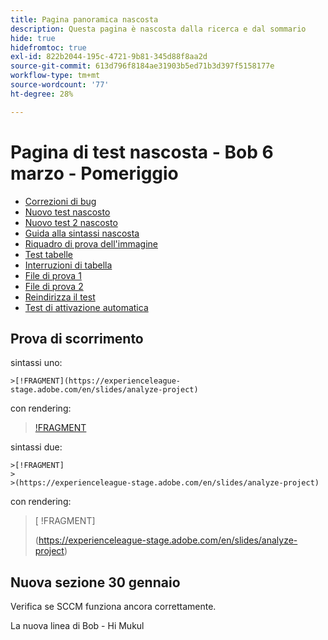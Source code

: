 ```yaml
---
title: Pagina panoramica nascosta
description: Questa pagina è nascosta dalla ricerca e dal sommario
hide: true
hidefromtoc: true
exl-id: 822b2044-195c-4721-9b81-345d88f8aa2d
source-git-commit: 613d796f8184ae31903b5ed71b3d397f5158177e
workflow-type: tm+mt
source-wordcount: '77'
ht-degree: 28%

---
```


# Pagina di test nascosta - Bob 6 marzo - Pomeriggio

+ [Correzioni di bug](hidden/bug-fixes.md)
+ [Nuovo test nascosto](hidden-new-test.md)
+ [Nuovo test 2 nascosto](hidden-new-test-2.md)
+ [Guida alla sintassi nascosta](hidden/syntax-style-guide.md)
+ [Riquadro di prova dell&#39;immagine](hidden/test-page.md)
+ [Test tabelle](hidden/tables.md)
+ [Interruzioni di tabella](hidden/table-breaks.md)
+ [File di prova 1](hidden/note-test.md)
+ [File di prova 2](hidden-test.md)
+ [Reindirizza il test](hidden/test-redirection.md)
+ [Test di attivazione automatica](hidden/autoactivate.md)

## Prova di scorrimento

sintassi uno:

```
>[!FRAGMENT](https://experienceleague-stage.adobe.com/en/slides/analyze-project)
```

con rendering:

>[ !FRAGMENT](https://experienceleague-stage.adobe.com/en/slides/analyze-project)


sintassi due:

```
>[!FRAGMENT]
>
>(https://experienceleague-stage.adobe.com/en/slides/analyze-project)
```

con rendering:

>[ !FRAGMENT]
>
>(https://experienceleague-stage.adobe.com/en/slides/analyze-project)


## Nuova sezione 30 gennaio

Verifica se SCCM funziona ancora correttamente.

La nuova linea di Bob - Hi Mukul
